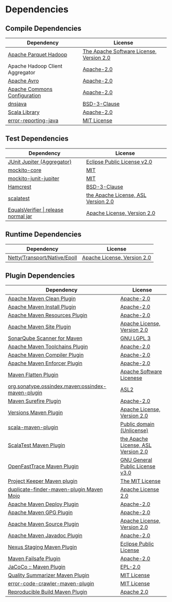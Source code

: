 <!-- @formatter:off -->
# Dependencies

## Compile Dependencies

| Dependency                        | License                                       |
| --------------------------------- | --------------------------------------------- |
| [Apache Parquet Hadoop][0]        | [The Apache Software License, Version 2.0][1] |
| Apache Hadoop Client Aggregator   | [Apache-2.0][2]                               |
| [Apache Avro][3]                  | [Apache-2.0][2]                               |
| [Apache Commons Configuration][4] | [Apache-2.0][2]                               |
| [dnsjava][5]                      | [BSD-3-Clause][6]                             |
| [Scala Library][7]                | [Apache-2.0][8]                               |
| [error-reporting-java][9]         | [MIT License][10]                             |

## Test Dependencies

| Dependency                                 | License                                   |
| ------------------------------------------ | ----------------------------------------- |
| [JUnit Jupiter (Aggregator)][11]           | [Eclipse Public License v2.0][12]         |
| [mockito-core][13]                         | [MIT][14]                                 |
| [mockito-junit-jupiter][13]                | [MIT][14]                                 |
| [Hamcrest][15]                             | [BSD-3-Clause][16]                        |
| [scalatest][17]                            | [the Apache License, ASL Version 2.0][18] |
| [EqualsVerifier \| release normal jar][19] | [Apache License, Version 2.0][2]          |

## Runtime Dependencies

| Dependency                         | License                          |
| ---------------------------------- | -------------------------------- |
| [Netty/Transport/Native/Epoll][20] | [Apache License, Version 2.0][8] |

## Plugin Dependencies

| Dependency                                              | License                                   |
| ------------------------------------------------------- | ----------------------------------------- |
| [Apache Maven Clean Plugin][21]                         | [Apache-2.0][2]                           |
| [Apache Maven Install Plugin][22]                       | [Apache-2.0][2]                           |
| [Apache Maven Resources Plugin][23]                     | [Apache-2.0][2]                           |
| [Apache Maven Site Plugin][24]                          | [Apache License, Version 2.0][2]          |
| [SonarQube Scanner for Maven][25]                       | [GNU LGPL 3][26]                          |
| [Apache Maven Toolchains Plugin][27]                    | [Apache-2.0][2]                           |
| [Apache Maven Compiler Plugin][28]                      | [Apache-2.0][2]                           |
| [Apache Maven Enforcer Plugin][29]                      | [Apache-2.0][2]                           |
| [Maven Flatten Plugin][30]                              | [Apache Software Licenese][2]             |
| [org.sonatype.ossindex.maven:ossindex-maven-plugin][31] | [ASL2][1]                                 |
| [Maven Surefire Plugin][32]                             | [Apache-2.0][2]                           |
| [Versions Maven Plugin][33]                             | [Apache License, Version 2.0][2]          |
| [scala-maven-plugin][34]                                | [Public domain (Unlicense)][35]           |
| [ScalaTest Maven Plugin][36]                            | [the Apache License, ASL Version 2.0][18] |
| [OpenFastTrace Maven Plugin][37]                        | [GNU General Public License v3.0][38]     |
| [Project Keeper Maven plugin][39]                       | [The MIT License][40]                     |
| [duplicate-finder-maven-plugin Maven Mojo][41]          | [Apache License 2.0][42]                  |
| [Apache Maven Deploy Plugin][43]                        | [Apache-2.0][2]                           |
| [Apache Maven GPG Plugin][44]                           | [Apache-2.0][2]                           |
| [Apache Maven Source Plugin][45]                        | [Apache License, Version 2.0][2]          |
| [Apache Maven Javadoc Plugin][46]                       | [Apache-2.0][2]                           |
| [Nexus Staging Maven Plugin][47]                        | [Eclipse Public License][48]              |
| [Maven Failsafe Plugin][49]                             | [Apache-2.0][2]                           |
| [JaCoCo :: Maven Plugin][50]                            | [EPL-2.0][51]                             |
| [Quality Summarizer Maven Plugin][52]                   | [MIT License][53]                         |
| [error-code-crawler-maven-plugin][54]                   | [MIT License][55]                         |
| [Reproducible Build Maven Plugin][56]                   | [Apache 2.0][1]                           |

[0]: https://parquet.apache.org
[1]: http://www.apache.org/licenses/LICENSE-2.0.txt
[2]: https://www.apache.org/licenses/LICENSE-2.0.txt
[3]: https://avro.apache.org
[4]: https://commons.apache.org/proper/commons-configuration/
[5]: https://github.com/dnsjava/dnsjava
[6]: https://opensource.org/licenses/BSD-3-Clause
[7]: https://www.scala-lang.org/
[8]: https://www.apache.org/licenses/LICENSE-2.0
[9]: https://github.com/exasol/error-reporting-java/
[10]: https://github.com/exasol/error-reporting-java/blob/main/LICENSE
[11]: https://junit.org/junit5/
[12]: https://www.eclipse.org/legal/epl-v20.html
[13]: https://github.com/mockito/mockito
[14]: https://opensource.org/licenses/MIT
[15]: http://hamcrest.org/JavaHamcrest/
[16]: https://raw.githubusercontent.com/hamcrest/JavaHamcrest/master/LICENSE
[17]: http://www.scalatest.org
[18]: http://www.apache.org/licenses/LICENSE-2.0
[19]: https://www.jqno.nl/equalsverifier
[20]: https://netty.io/netty-transport-native-epoll/
[21]: https://maven.apache.org/plugins/maven-clean-plugin/
[22]: https://maven.apache.org/plugins/maven-install-plugin/
[23]: https://maven.apache.org/plugins/maven-resources-plugin/
[24]: https://maven.apache.org/plugins/maven-site-plugin/
[25]: http://sonarsource.github.io/sonar-scanner-maven/
[26]: http://www.gnu.org/licenses/lgpl.txt
[27]: https://maven.apache.org/plugins/maven-toolchains-plugin/
[28]: https://maven.apache.org/plugins/maven-compiler-plugin/
[29]: https://maven.apache.org/enforcer/maven-enforcer-plugin/
[30]: https://www.mojohaus.org/flatten-maven-plugin/
[31]: https://sonatype.github.io/ossindex-maven/maven-plugin/
[32]: https://maven.apache.org/surefire/maven-surefire-plugin/
[33]: https://www.mojohaus.org/versions/versions-maven-plugin/
[34]: http://github.com/davidB/scala-maven-plugin
[35]: http://unlicense.org/
[36]: https://www.scalatest.org/user_guide/using_the_scalatest_maven_plugin
[37]: https://github.com/itsallcode/openfasttrace-maven-plugin
[38]: https://www.gnu.org/licenses/gpl-3.0.html
[39]: https://github.com/exasol/project-keeper/
[40]: https://github.com/exasol/project-keeper/blob/main/LICENSE
[41]: https://basepom.github.io/duplicate-finder-maven-plugin
[42]: http://www.apache.org/licenses/LICENSE-2.0.html
[43]: https://maven.apache.org/plugins/maven-deploy-plugin/
[44]: https://maven.apache.org/plugins/maven-gpg-plugin/
[45]: https://maven.apache.org/plugins/maven-source-plugin/
[46]: https://maven.apache.org/plugins/maven-javadoc-plugin/
[47]: http://www.sonatype.com/public-parent/nexus-maven-plugins/nexus-staging/nexus-staging-maven-plugin/
[48]: http://www.eclipse.org/legal/epl-v10.html
[49]: https://maven.apache.org/surefire/maven-failsafe-plugin/
[50]: https://www.jacoco.org/jacoco/trunk/doc/maven.html
[51]: https://www.eclipse.org/legal/epl-2.0/
[52]: https://github.com/exasol/quality-summarizer-maven-plugin/
[53]: https://github.com/exasol/quality-summarizer-maven-plugin/blob/main/LICENSE
[54]: https://github.com/exasol/error-code-crawler-maven-plugin/
[55]: https://github.com/exasol/error-code-crawler-maven-plugin/blob/main/LICENSE
[56]: http://zlika.github.io/reproducible-build-maven-plugin
